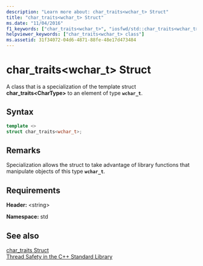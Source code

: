 ```yaml
---
description: "Learn more about: char_traits<wchar_t> Struct"
title: "char_traits<wchar_t> Struct"
ms.date: "11/04/2016"
f1_keywords: ["char_traits<wchar_t>", "iosfwd/std::char_traits<wchar_t>"]
helpviewer_keywords: ["char_traits<wchar_t> class"]
ms.assetid: 31f34072-04d6-4871-88fe-48e17d473484
---
```

# char_traits&lt;wchar_t&gt; Struct

A class that is a specialization of the template struct **char_traits\<CharType>** to an element of type **`wchar_t`**.

## Syntax

```cpp
template <>
struct char_traits<wchar_t>;
```

## Remarks

Specialization allows the struct to take advantage of library functions that manipulate objects of this type **`wchar_t`**.

## Requirements

**Header:** \<string>

**Namespace:** std

## See also

[char_traits Struct](../standard-library/char-traits-struct.md)\
[Thread Safety in the C++ Standard Library](../standard-library/thread-safety-in-the-cpp-standard-library.md)
